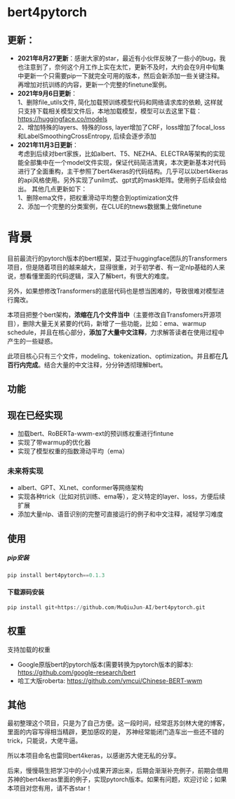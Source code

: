 # bert4pytorch

## 更新：

- **2021年8月27更新**：感谢大家的star，最近有小伙伴反映了一些小的bug，我也注意到了，奈何这个月工作上实在太忙，更新不及时，大约会在9月中旬集中更新一个只需要pip一下就完全可用的版本，然后会新添加一些关键注释。
再增加对抗训练的内容，更新一个完整的finetune案例。
- **2021年9月6日更新**：<br>
  1、删除file_utils文件, 简化加载预训练模型代码和网络请求库的依赖, 这样就只支持下载相关模型文件后，本地加载模型，模型可以去这里下载：https://huggingface.co/models<br>
  2、增加特殊的layers、特殊的loss, layer增加了CRF，loss增加了focal_loss和LabelSmoothingCrossEntropy, 后续会逐步添加<br>
- **2021年11月3日更新**：<br>
  考虑到后续对bert家族，比如albert、T5、NEZHA、ELECTRA等架构的实现能全部集中在一个model文件实现，保证代码简洁清爽，本次更新基本对代码进行了全面重构，主干参照了bert4keras的代码结构。几乎可以以bert4keras的api风格使用。另外实现了unilm式、gpt式的mask矩阵。使用例子后续会给出。
  其他几点更新如下：<br>
  1、删除ema文件，把权重滑动平均整合到optimization文件<br>
  2、添加一个完整的分类案例，在CLUE的tnews数据集上做finetune<br>
  

# 背景

目前最流行的pytorch版本的bert框架，莫过于huggingface团队的Transformers项目，但是随着项目的越来越大，显得很重，对于初学者、有一定nlp基础的人来说，想看懂里面的代码逻辑，深入了解bert，有很大的难度。

另外，如果想修改Transformers的底层代码也是想当困难的，导致很难对模型进行魔改。

本项目把整个bert架构，**浓缩在几个文件当中**（主要修改自Transfomers开源项目），删除大量无关紧要的代码，新增了一些功能，比如：ema、warmup schedule，并且在核心部分，**添加了大量中文注释**，力求解答读者在使用过程中产生的一些疑惑。

此项目核心只有三个文件，modeling、tokenization、optimization。并且都在**几百行内完成**。结合大量的中文注释，分分钟透彻理解bert。

## 功能

## 现在已经实现

- 加载bert、RoBERTa-wwm-ext的预训练权重进行fintune
- 实现了带warmup的优化器
- 实现了模型权重的指数滑动平均（ema）

### 未来将实现

- albert、GPT、XLnet、conformer等网络架构
- 实现各种trick（比如对抗训练、ema等），定义特定的layer、loss，方便后续扩展
- 添加大量nlp、语音识别的完整可直接运行的例子和中文注释，减轻学习难度


## 使用

##### pip安装
```python
pip install bert4pytorch==0.1.3
```

#### 下载源码安装
```python
pip install git+https://github.com/MuQiuJun-AI/bert4pytorch.git
```

## 权重
支持加载的权重

- Google原版bert的pytorch版本(需要转换为pytorch版本的脚本): https://github.com/google-research/bert
- 哈工大版roberta: https://github.com/ymcui/Chinese-BERT-wwm


## 其他

最初整理这个项目，只是为了自己方便。这一段时间，经常逛苏剑林大佬的博客，里面的内容写得相当精辟，更加感叹的是， 苏神经常能闭门造车出一些还不错的trick，只能说，大佬牛逼。

所以本项目命名也雷同bert4keras，以感谢苏大佬无私的分享。

后来，慢慢萌生把学习中的小小成果开源出来，后期会渐渐补充例子，前期会借用苏神的bert4keras里面的例子，实现pytorch版本。如果有问题，欢迎讨论；如果本项目对您有用，请不吝star！
